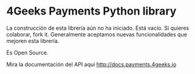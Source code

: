 # 4Geeks Payments Python library

La construcción de esta librería aún no ha iniciado. Está vacío. Si quieres colaborar, fork it. Generalmente aceptamos 
nuevas funcionalidades que mejoren esta librería.

Es Open Source.

Mira la documentación del API aqui http://docs.payments.4geeks.io
